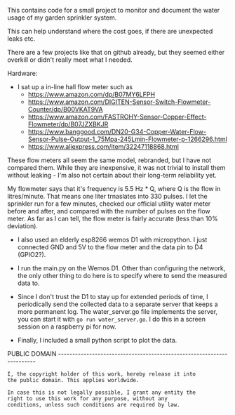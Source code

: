 This contains code for a small project to monitor and document the
water usage of my garden sprinkler system.

This can help understand where the cost goes, if there are unexpected
leaks etc.

There are a few projects like that on github already, but they seemed
either overkill or didn't really meet what I needed.


Hardware:

* I sat up a in-line hall flow meter such as 
  * https://www.amazon.com/dp/B07MY6LFPH
  * https://www.amazon.com/DIGITEN-Sensor-Switch-Flowmeter-Counter/dp/B00VKAT9VA
  * https://www.amazon.com/FASTROHY-Sensor-Copper-Effect-Flowmeter/dp/B07JZXBKJR
  * https://www.banggood.com/DN20-G34-Copper-Water-Flow-Sensor-Pulse-Output-1_75Mpa-245Lmin-Flowmeter-p-1266296.html
  * https://www.aliexpress.com/item/32247118868.html

These flow meters all seem the same model, rebranded, but I have not
compared them. While they are inexpensive, it was not trivial to
install them without leaking - I'm also not certain about their
long-term reliability yet.

My flowmeter says that it's frequency is 5.5 Hz * Q, where Q is the
flow in litres/minute.  That means one liter trnaslates into 330
pulses. I let the sprinkler run for a few minutes, checked our
official utility water meter before and after, and compared with the
number of pulses on the flow meter. As far as I can tell, the flow
meter is fairly accurate (less than 10% deviation).

* I also used an elderly esp8266 wemos D1 with micropython.  I just
connected GND and 5V to the flow meter and the data pin to D4
(GPIO2?).

* I run the main.py on the Wemos D1. Other than configuring the
  network, the only other thing to do here is to specify where to send
  the measured data to.

* Since I don't trust the D1 to stay up for extended periods of time,
  I periodically send the collected data to a separate server that
  keeps a more permanent log. The water_server.go file implements the
  server, you can start it with ```go run water_server.go```. I do
  this in a screen session on a raspberry pi for now.

* Finally, I included a small python script to plot the data. 


PUBLIC DOMAIN ----------------------------------------------------------------------

	I, the copyright holder of this work, hereby release it into
	the public domain. This applies worldwide.

	In case this is not legally possible, I grant any entity the
	right to use this work for any purpose, without any
	conditions, unless such conditions are required by law.
